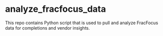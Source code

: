 # analyze_fracfocus_data
This repo contains Python script that is used to pull and analyze FracFocus data for completions and vendor insights.
